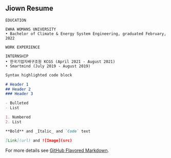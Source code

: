 ## Jiown Resume

```
EDUCATION 

EWHA WOMANS UNIVERSITY
• Bachelor of Climate & Energy System Engineering, graduated February, 2022
```

```
WORK EXPERIENCE 

INTERNSHIP
• 한국기업지배구조원 KCGS (April 2021 - August 2021)
• Smartmind (July 2019 - August 2019)
```


```markdown
Syntax highlighted code block

# Header 1
## Header 2
### Header 3

- Bulleted
- List

1. Numbered
2. List

**Bold** and _Italic_ and `Code` text

[Link](url) and ![Image](src)
```

For more details see [GitHub Flavored Markdown](https://guides.github.com/features/mastering-markdown/).
